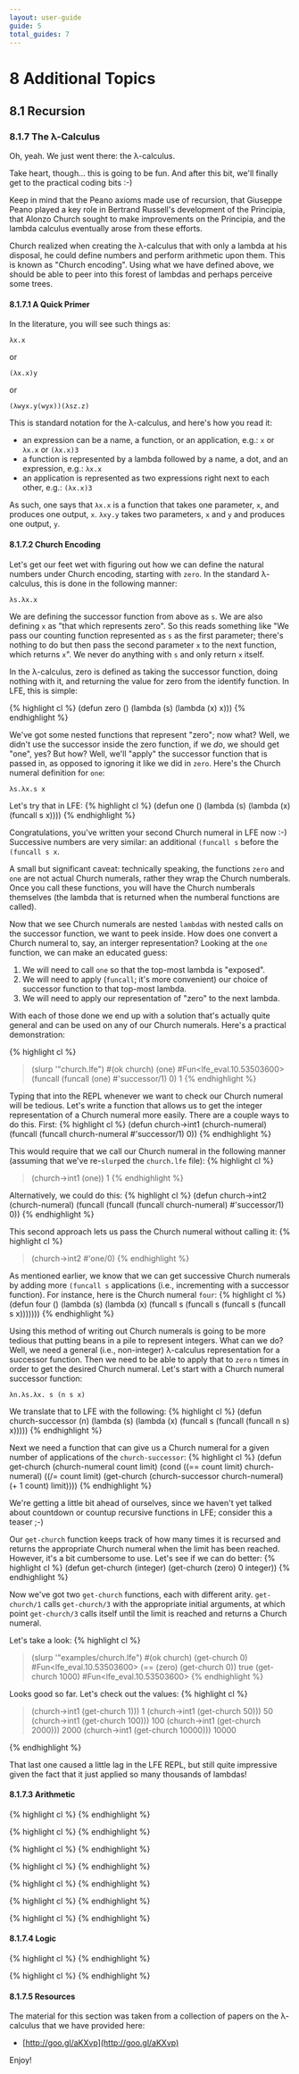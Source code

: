 ```yaml
---
layout: user-guide
guide: 5
total_guides: 7
---
```

# 8 Additional Topics

## 8.1 Recursion

### 8.1.7 The λ-Calculus

Oh, yeah. We just went there: the λ-calculus.

Take heart, though... this is going to be fun. And after this bit, we'll
finally get to the practical coding bits :-)

Keep in mind that the Peano axioms made use of recursion, that Giuseppe Peano
played a key role in Bertrand Russell's development of the Principia, that
Alonzo Church sought to make improvements on the Principia, and the lambda
calculus eventually arose from these efforts.

Church realized when creating the λ-calculus that with only a lambda at
his disposal, he could define numbers and perform arithmetic upon them. This is
known as "Church encoding". Using what we have defined above, we should be able
to peer into this forest of lambdas and perhaps perceive some trees.

#### 8.1.7.1 A Quick Primer

In the literature, you will see such things as:

    λx.x

or

    (λx.x)y

or

    (λwyx.y(wyx))(λsz.z)

This is standard notation for the λ-calculus, and here's how you read it:

* an expression can be a name, a function, or an application, e.g.: `x` or
  `λx.x` or `(λx.x)3`
* a function is represented by a lambda followed by a name, a dot, and an
  expression, e.g.: `λx.x`
* an application is represented as two expressions right next to each other,
  e.g.: `(λx.x)3`

As such, one says that `λx.x` is a function that takes one parameter, `x`, and
produces one output, `x`. `λxy.y` takes two parameters, `x` and `y` and
produces one output, `y`.

#### 8.1.7.2 Church Encoding

Let's get our feet wet with figuring out how we can define the natural numbers
under Church encoding, starting with `zero`. In the standard λ-calculus, this
is done in the following manner:

    λs.λx.x

We are defining the successor function from above as `s`. We are also defining
`x` as "that which represents zero". So this reads something like "We pass our
counting function represented as `s` as the first parameter; there's nothing to
do but then pass the second parameter `x` to the next function, which returns
`x`". We never do anything with `s` and only return `x` itself.

In the λ-calculus, zero is defined as taking the successor function, doing
nothing with it, and returning the value for zero from the identify function.
In LFE, this is simple:

{% highlight cl %}
(defun zero ()
  (lambda (s)
    (lambda (x) x)))
{% endhighlight %}

We've got some nested functions that represent "zero"; now what? Well, we
didn't use the successor inside the zero function, if we *do*, we should get
"one", yes? But how? Well, we'll "apply" the successor function that is passed
in, as opposed to ignoring it like we did in `zero`. Here's the Church numeral
definition for `one`:

    λs.λx.s x

Let's try that in LFE:
{% highlight cl %}
(defun one ()
  (lambda (s)
    (lambda (x)
      (funcall s x))))
{% endhighlight %}

Congratulations, you've written your second Church numeral in LFE now :-)
Successive numbers are very similar: an additional `(funcall s` before the
`(funcall s x`.

A small but significant caveat: technically speaking, the functions `zero` and
`one` are not actual Church numerals, rather they wrap the Church numberals.
Once you call these functions, you will have the Church numberals themselves
(the lambda that is returned when the numberal functions are called).

Now that we see Church numerals are nested `lambda`s with nested calls on the
successor function, we want to peek inside. How does one convert a Church
numeral to, say, an interger representation? Looking at the `one` function, we
can make an educated guess:

1. We will need to call `one` so that the top-most lambda is "exposed".
2. We will need to apply (`funcall`; it's more convenient) our choice of
   successor function to that top-most lambda.
3. We will need to apply our representation of "zero" to the next lambda.

With each of those done we end up with a solution that's actually quite general
and can be used on any of our Church numerals.  Here's a practical
demonstration:

{% highlight cl %}
> (slurp '"church.lfe")
#(ok church)
> (one)
#Fun<lfe_eval.10.53503600>
> (funcall (funcall (one) #'successor/1) 0)
1
{% endhighlight %}

Typing that into the REPL whenever we want to check our Church numeral will be
tedious. Let's write a function that allows us to get the integer
representation of a Church numeral more easily. There are a couple ways to do
this. First:
{% highlight cl %}
(defun church->int1 (church-numeral)
  (funcall (funcall church-numeral #'successor/1) 0))
{% endhighlight %}

This would require that we call our Church numeral in the following manner
(assuming that we've re-`slurp`ed the `church.lfe` file):
{% highlight cl %}
> (church->int1 (one))
1
{% endhighlight %}

Alternatively, we could do this:
{% highlight cl %}
(defun church->int2 (church-numeral)
  (funcall (funcall (funcall church-numeral) #'successor/1) 0))
{% endhighlight %}

This second approach lets us pass the Church numeral without calling it:
{% highlight cl %}
> (church->int2 #'one/0)
{% endhighlight %}

As mentioned earlier, we know that we can get successive Church numerals by
adding more `(funcall s` applications (i.e., incrementing with a successor
function). For instance, here is the Church numeral `four`:
{% highlight cl %}
(defun four ()
  (lambda (s)
    (lambda (x)
      (funcall s
        (funcall s
          (funcall s
            (funcall s x)))))))
{% endhighlight %}

Using this method of writing out Church numerals is going to be more tedious
that putting beans in a pile to represent integers. What can we do? Well, we
need a general (i.e., non-integer) λ-calculus representation for  a successor
function. Then we need to be able to apply that to `zero` `n` times in order to
get the desired Church numeral. Let's start with a Church numeral successor
function:

    λn.λs.λx. s (n s x)

We translate that to LFE with the following:
{% highlight cl %}
(defun church-successor (n)
  (lambda (s)
    (lambda (x)
      (funcall s
        (funcall
          (funcall n s) x)))))
{% endhighlight %}

Next we need a function that can give us a Church numeral for a given number of
applications of the `church-successor`:
{% highlight cl %}
(defun get-church (church-numeral count limit)
  (cond ((== count limit) church-numeral)
        ((/= count limit)
         (get-church (church-successor church-numeral) (+ 1 count) limit))))
{% endhighlight %}

We're getting a little bit ahead of ourselves, since we haven't yet talked
about countdown or countup recursive functions in LFE; consider this a teaser
;-)

Our `get-church` function keeps track of how many times it is recursed and
returns the appropriate Church numeral when the limit has been reached.
However, it's a bit cumbersome to use. Let's see if we can do better:
{% highlight cl %}
(defun get-church (integer)
  (get-church (zero) 0 integer))
{% endhighlight %}

Now we've got two `get-church` functions, each with different arity.
`get-church/1` calls `get-church/3` with the appropriate initial arguments, at
which point `get-church/3` calls itself until the limit is reached and returns
a Church numeral.

Let's take a look:
{% highlight cl %}
> (slurp '"examples/church.lfe")
#(ok church)
> (get-church 0)
#Fun<lfe_eval.10.53503600>
> (== (zero) (get-church 0))
true
> (get-church 1000)
#Fun<lfe_eval.10.53503600>
{% endhighlight %}

Looks good so far. Let's check out the values:
{% highlight cl %}
> (church->int1 (get-church 1)))
1
> (church->int1 (get-church 50)))
50
> (church->int1 (get-church 100)))
100
> (church->int1 (get-church 2000)))
2000
> (church->int1 (get-church 10000)))
10000
>
{% endhighlight %}

That last one caused a little lag in the LFE REPL, but still quite impressive
given the fact that it just applied so many thousands of lambdas!

#### 8.1.7.3 Arithmetic

{% highlight cl %}
{% endhighlight %}

{% highlight cl %}
{% endhighlight %}

{% highlight cl %}
{% endhighlight %}

{% highlight cl %}
{% endhighlight %}

{% highlight cl %}
{% endhighlight %}

{% highlight cl %}
{% endhighlight %}

{% highlight cl %}
{% endhighlight %}

#### 8.1.7.4 Logic

{% highlight cl %}
{% endhighlight %}

{% highlight cl %}
{% endhighlight %}

#### 8.1.7.5 Resources

The material for this section was taken from a collection of papers on the
λ-calculus that we have provided here:

 * [http://goo.gl/aKXvp](http://goo.gl/aKXvp)

Enjoy!

